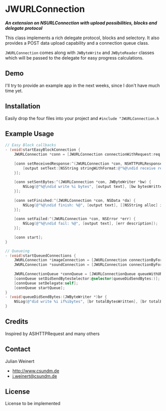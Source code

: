 # JWURLConnection
***An extension on NSURLConnection with upload possibilities, blocks and delegate protocol***

This class implements a rich delegate protocol, blocks and selectory.
It also provides a POST data upload capability and a connection queue class.

`JWURLConnection` comes along with `JWByteWrite` and `JWByteReader` classes which will be passed to the delegate for easy progress calculations.

## Demo
I'll try to provide an example app in the next weeks, since I don't have much time yet.

## Installation
Easily drop the four files into your project and `#include "JWURLConnection.h`

## Example Usage
``` objective-c
// Easy Block callbacks
- (void)startEasyBlockConnection {
	JWURLConnection *conn = [JWURLConnection connectionWithRequest:req delegate:nil];
	
	[conn setReceivedResponse:^(JWURLConnection *con, NSHTTPURLResponse *resp) {
		[output setText:[NSString stringWithFormat:@"%@\ndid receive response: %@", [output text], [resp allHeaderFields]]];
	}];
	
	[conn setSentBytes:^(JWURLConnection *con, JWByteWriter *bw) {
		NSLog(@"%@\ndid write %i bytes", [output text], [bw bytesWritten]);
	}];
	
	[conn setFinished:^(JWURLConnection *con, NSData *da) {
		NSLog(@"%@\ndid finish: %@", [output text], [[NSString alloc] initWithData:da encoding:NSUTF8StringEncoding]);
	}];
	
	[conn setFailed:^(JWURLConnection *con, NSError *err) {
		NSLog(@"%@\ndid fail: %@", [output text], [err description]);
	}];
	
	[conn start];
}

// Queueing
- (void)startQueuedConnections {
	JWURLConnection *imageConnection = [JWURLConnection connectionByFormUploadingData:[NSData dataWithContentsOfFile:[NSBundle pathToResource:@"image" ofType:@"jpg" inDirectory:imgDir]]];
	JWURLConnection *soundConnection = [JWURLConnection connectionByFormUploadingData:[NSData dataWithContentsOfFile:[NSBundle pathToResource:@"voices" ofType:@"mp3W inDirectory:soundDir]]];
	
	JWURLConnectionQueue *connQueue = [JWURLConnectionQueue queueWithURLConnections:@[imageConnection, soundConnection]];
	[connQueue setDidSendBytesSelector:@selector(queueDidSendBytes:)];
	[connQueue setDelegate:self];
	[connQueue startQueue];
}
- (void)queueDidSendBytes:(JWByteWriter *)br {
	NSLog(@"did write %i if%ibytes", [br totalBytesWritten], [br totalBytesExpectedToWrite]);
}
```

## Credits
Inspired by ASIHTTPRequest and many others

## Contact
Julian Weinert
- http://www.csundm.de
- j.weinert@csundm.de

## License
License to be implemented
